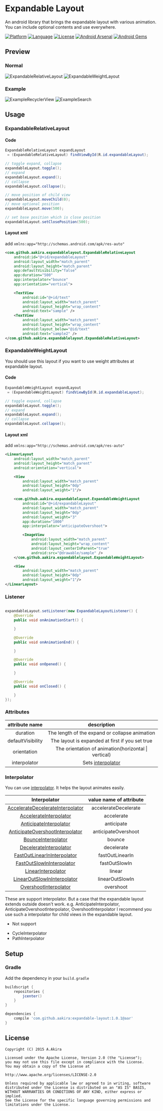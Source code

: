 # Expandable Layout

An android library that brings the expandable layout with various animation.
You can include optional contents and use everywhere.

[![Platform](http://img.shields.io/badge/platform-android-brightgreen.svg?style=flat)](http://developer.android.com/index.html)
[![Language](http://img.shields.io/badge/language-java-orange.svg?style=flat)](http://www.oracle.com/technetwork/java/javase/downloads/index.html)
[![License](http://img.shields.io/badge/license-apache2.0-lightgrey.svg?style=flat)](http://www.apache.org/licenses/LICENSE-2.0)
[![Android Arsenal](https://img.shields.io/badge/Android%20Arsenal-ExpandableLayout-brightgreen.svg?style=flat)](http://android-arsenal.com/details/1/2456)
[![Android Gems](http://www.android-gems.com/badge/AAkira/ExpandableLayout.svg?branch=master)](http://www.android-gems.com/lib/AAkira/ExpandableLayout)

## Preview

### Normal

![ExpandableRelativeLayout][ExpandableRelativeLayout] ![ExpandableWeightLayout][ExpandableWeightLayout]

### Example

![ExampleRecyclerView][ExampleRecyclerView] ![ExampleSearch][ExampleSearch]

## Usage

### ExpandableRelativeLayout

#### Code

```java
ExpandableRelativeLayout expandLayout
 = (ExpandableRelativeLayout) findViewById(R.id.expandableLayout);

// toggle expand, collapse
expandableLayout.toggle();
// expand
expandableLayout.expand();
// collapse
expandableLayout.collapse();

// move position of child view
expandableLayout.moveChild(0);
// move optional position
expandableLayout.move(500);

// set base position which is close position
expandableLayout.setClosePosition(500);
```

#### Layout xml

add `xmlns:app="http://schemas.android.com/apk/res-auto"`

```xml
<com.github.aakira.expandablelayout.ExpandableRelativeLayout
    android:id="@+id/expandableLayout"
    android:layout_width="match_parent"
    android:layout_height="match_parent"
    app:defaultVisibility="false"
    app:duration="500"
    app:interpolator="bounce"
    app:orientation="vertical">

    <TextView
        android:id="@+id/text"
        android:layout_width="match_parent"
        android:layout_height="wrap_content"
        android:text="sample" />
    <TextView
        android:layout_width="match_parent"
        android:layout_height="wrap_content"
        android:layout_below="@id/text"
        android:text="sample2" />
</com.github.aakira.expandablelayout.ExpandableRelativeLayout>
```

### ExpandableWeightLayout

You should use this layout if you want to use weight attributes at expandable layout.

#### Code

```java
ExpandableWeightLayout expandLayout
 = (ExpandableWeightLayout) findViewById(R.id.expandableLayout);

// toggle expand, collapse
expandableLayout.toggle();
// expand
expandableLayout.expand();
// collapse
expandableLayout.collapse();
```

#### Layout xml

add `xmlns:app="http://schemas.android.com/apk/res-auto"`

```xml
<LinearLayout
    android:layout_width="match_parent"
    android:layout_height="match_parent"
    android:orientation="vertical">

    <View
        android:layout_width="match_parent"
        android:layout_height="0dp"
        android:layout_weight="1"/>

    <com.github.aakira.expandablelayout.ExpandableWeightLayout
        android:id="@+id/expandableLayout"
        android:layout_width="match_parent"
        android:layout_height="0dp"
        android:layout_weight="3"
        app:duration="1000"
        app:interpolator="anticipateOvershoot">

        <ImageView
            android:layout_width="match_parent"
            android:layout_height="wrap_content"
            android:layout_centerInParent="true"
            android:src="@drawable/sample" />
    </com.github.aakira.expandablelayout.ExpandableWeightLayout>

    <View
        android:layout_width="match_parent"
        android:layout_height="0dp"
        android:layout_weight="1"/>
</LinearLayout>
```

### Listener

```java

expandableLayout.setListener(new ExpandableLayoutListener() {
    @Override
    public void onAnimationStart() {

    }

    @Override
    public void onAnimationEnd() {

    }

    @Override
    public void onOpened() {

    }

    @Override
    public void onClosed() {

    }
});
```

### Attributes

|attribute name|description|
|:-:|:-:|
|duration|The length of the expand or collapse animation|
|defaultVisibility|The layout is expanded at first if you set true|
|orientation|The orientation of animation(horizontal \| vertical)|
|interpolator|Sets [interpolator](#interpolator)|

### Interpolator

You can use [interpolator](http://developer.android.com/reference/android/view/animation/Interpolator.html).
It helps the layout animates easily.

|Interpolator|value name of attribute |
|:-:|:-:|
|[AccelerateDecelerateInterpolator](http://developer.android.com/reference/android/view/animation/AccelerateDecelerateInterpolator.html)|accelerateDecelerate|
|[AccelerateInterpolator](http://developer.android.com/reference/android/view/animation/AccelerateInterpolator.html)|accelerate|
|[AnticipateInterpolator](http://developer.android.com/reference/android/view/animation/AnticipateInterpolator.html)|anticipate|
|[AnticipateOvershootInterpolator](http://developer.android.com/reference/android/view/animation/AnticipateOvershootInterpolator.html)|anticipateOvershoot|
|[BounceInterpolator](http://developer.android.com/reference/android/view/animation/BounceInterpolator.html)|bounce|
|[DecelerateInterpolator](http://developer.android.com/reference/android/view/animation/DecelerateInterpolator.html)|decelerate|
|[FastOutLinearInInterpolator](http://developer.android.com/reference/android/support/v4/view/animation/FastOutLinearInInterpolator.html)|fastOutLinearIn|
|[FastOutSlowInInterpolator](http://developer.android.com/reference/android/support/v4/view/animation/FastOutSlowInInterpolator.html)|fastOutSlowIn|
|[LinearInterpolator](http://developer.android.com/reference/android/view/animation/LinearInterpolator.html)|linear|
|[LinearOutSlowInInterpolator](http://developer.android.com/reference/android/support/v4/view/animation/LinearOutSlowInInterpolator.html)|linearOutSlowIn|
|[OvershootInterpolator](http://developer.android.com/reference/android/view/animation/OvershootInterpolator.html)|overshoot|

These are support interpolator.
But a case that the expandable layout extends outside doesn't work.
e.g. AnticipateInterpolator, AnticipateOvershootInterpolator, OvershootInterpolator
I recommend you use such a interpolator for child views in the expandable layout.

* Not support
 - CycleInterpolator
 - PathInterpolator

## Setup

### Gradle

Add the dependency in your `build.gradle`

```groovy
buildscript {
	repositories {
		jcenter()
	}
}

dependencies {
	compile 'com.github.aakira:expandable-layout:1.0.1@aar'
}
```

## License

```
Copyright (C) 2015 A.Akira

Licensed under the Apache License, Version 2.0 (the "License");
you may not use this file except in compliance with the License.
You may obtain a copy of the License at

http://www.apache.org/licenses/LICENSE-2.0

Unless required by applicable law or agreed to in writing, software
distributed under the License is distributed on an "AS IS" BASIS,
WITHOUT WARRANTIES OR CONDITIONS OF ANY KIND, either express or implied.
See the License for the specific language governing permissions and
limitations under the License.
```

[ExpandableRelativeLayout]: /art/ExpandableRelativeLayout.gif
[ExpandableWeightLayout]: /art/ExpandableWeightLayout.gif
[ExampleSearch]: /art/ExampleSearch.gif
[ExampleRecyclerView]: /art/ExampleRecyclerview.gif
